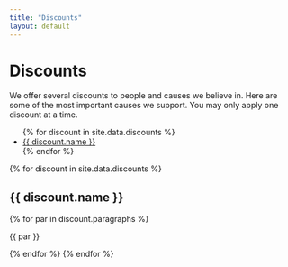 ```yaml
---
title: "Discounts"
layout: default
---
```

# Discounts

We offer several discounts to people and causes we believe in.
Here are some of the most important causes we support.
You may only apply one discount at a time.

<ul>
  {% for discount in site.data.discounts %}
    <li><a href="#{{ discount.name | replace: ' ', '-' }}">{{ discount.name }}</a></li>
  {% endfor %}
</ul>

{% for discount in site.data.discounts %}
  <h2 id="{{ discount.name | replace: ' ', '-' }}">{{ discount.name }}</h2>
  {% for par in discount.paragraphs %}
  <p>{{ par }}</p>
  {% endfor %}
{% endfor %} 
